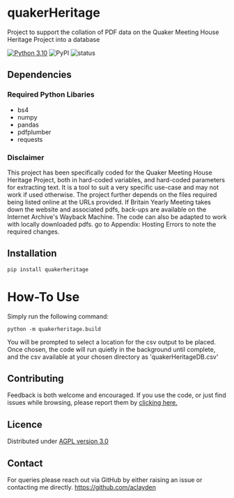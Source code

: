 # quakerHeritage
Project to support the collation of PDF data on the Quaker Meeting House Heritage Project into a database

[![Python 3.10](https://img.shields.io/badge/python-3.10-blue.svg)](https://www.python.org/downloads/release/python-3100/)
![PyPI](https://img.shields.io/badge/PyPI-v0.0.3-blue)
![status](https://img.shields.io/badge/status-released-green)

## Dependencies

### Required Python Libaries
* bs4
* numpy
* pandas
* pdfplumber
* requests

### Disclaimer

This project has been specifically coded for the Quaker Meeting House Heritage Project, both in hard-coded variables, and hard-coded parameters for extracting text. It is a tool to suit a very specific use-case and may not work if used otherwise. The project further depends on the files required being listed online at the URLs provided. If Britain Yearly Meeting takes down the website and associated pdfs, back-ups are available on the Internet Archive's Wayback Machine. The code can also be adapted to work with locally downloaded pdfs. go to Appendix: Hosting Errors to note the required changes. 

## Installation

    pip install quakerheritage

# How-To Use

Simply run the following command:

    python -m quakerheritage.build

You will be prompted to select a location for the csv output to be placed. Once chosen, the code will run quietly in the background until complete, and the csv available at your chosen directory as 'quakerHeritageDB.csv'

## Contributing

Feedback is both welcome and encouraged. If you use the code, or just find issues while browsing, please report them by [clicking here.](github.com/aclayden/quakerHeritage/issues)

## Licence

Distributed under [AGPL version 3.0](https://www.gnu.org/licenses/agpl-3.0.en.html)

## Contact

For queries please reach out via GitHub by either raising an issue or contacting me directly. https://github.com/aclayden
